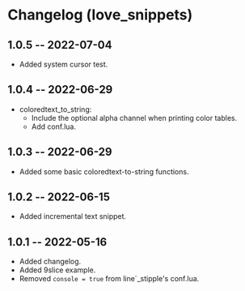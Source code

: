 # Changelog (love\_snippets)

## 1.0.5 -- 2022-07-04
* Added system cursor test.

## 1.0.4 -- 2022-06-29
* coloredtext\_to\_string:
  * Include the optional alpha channel when printing color tables.
  * Add conf.lua.

## 1.0.3 -- 2022-06-29
* Added some basic coloredtext-to-string functions.

## 1.0.2 -- 2022-06-15
* Added incremental text snippet.

## 1.0.1 -- 2022-05-16
* Added changelog.
* Added 9slice example.
* Removed `console = true` from line`_stipple's conf.lua.

